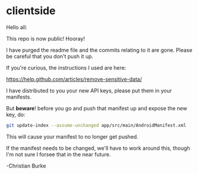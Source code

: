 # clientside

Hello all:

This repo is now public! Hooray!

I have purged the readme file and the commits relating to it are gone. Please be careful that you don't push it up.

If you're curious, the instructions I used are here:

https://help.github.com/articles/remove-sensitive-data/

I have distributed to you your new API keys, please put them in your manifests.

But **beware**! before you go and push that manifest up and expose the new key, do:

````bash
git update-index --assume-unchanged app/src/main/AndroidManifest.xml
````

This will cause your manifest to no longer get pushed.

If the manifest needs to be changed, we'll have to work around this, though I'm not sure I forsee that in the near future.

-Christian Burke

